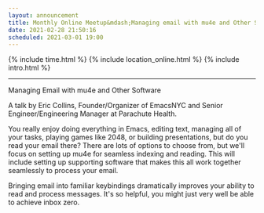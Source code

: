 ```yaml
---
layout: announcement
title: Monthly Online Meetup&mdash;Managing email with mu4e and Other Software
date: 2021-02-28 21:50:16
scheduled: 2021-03-01 19:00
---
```

{% include time.html %}
{% include location_online.html %}
{% include intro.html %}

---
Managing Email with mu4e and Other Software

A talk by Eric Collins, Founder/Organizer of EmacsNYC and Senior
Engineer/Engineering Manager at Parachute Health.

You really enjoy doing everything in Emacs, editing text, managing all
of your tasks, playing games like 2048, or building presentations, but
do you read your email there? There are lots of options to choose
from, but we'll focus on setting up mu4e for seamless indexing and
reading. This will include setting up supporting software that makes
this all work together seamlessly to process your email.

Bringing email into familiar keybindings dramatically improves your
ability to read and process messages. It's so helpful, you might just
very well be able to achieve inbox zero.
